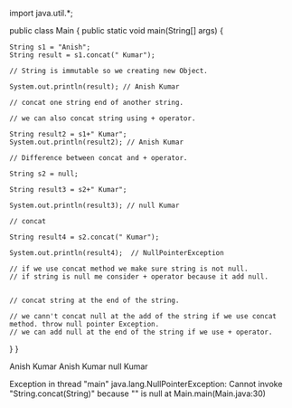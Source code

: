 import java.util.*;

public class Main {
    public static void main(String[] args) {
    
    String s1 = "Anish";
    String result = s1.concat(" Kumar");
    
    // String is immutable so we creating new Object.
    
    System.out.println(result); // Anish Kumar
    
    // concat one string end of another string. 
    
    // we can also concat string using + operator.
    
    String result2 = s1+" Kumar";
    System.out.println(result2); // Anish Kumar
    
    // Difference between concat and + operator.
    
    String s2 = null;
    
    String result3 = s2+" Kumar";
    
    System.out.println(result3); // null Kumar
    
    // concat
    
    String result4 = s2.concat(" Kumar");
    
    System.out.println(result4);  // NullPointerException
    
    // if we use concat method we make sure string is not null.
    // if string is null me consider + operator because it add null.
    
    
    // concat string at the end of the string.
    
    // we cann't concat null at the add of the string if we use concat method. throw null pointer Exception.
    // we can add null at the end of the string if we use + operator.
    
    
    
  }
}


Anish Kumar
Anish Kumar
null Kumar

Exception in thread "main" java.lang.NullPointerException: Cannot invoke "String.concat(String)" because "<local4>" is null
	at Main.main(Main.java:30)